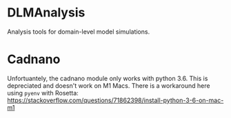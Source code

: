 # DLMAnalysis
Analysis tools for domain-level model simulations.


# Cadnano
Unfortuantely, the cadnano module only works with python 3.6. This is depreciated and doesn't work on M1 Macs. There is a workaround here using `pyenv` with Rosetta:
https://stackoverflow.com/questions/71862398/install-python-3-6-on-mac-m1

